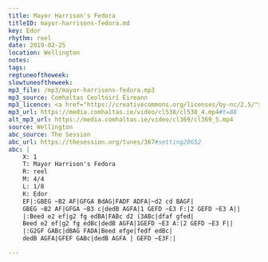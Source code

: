```yaml
---
title: Mayor Harrison's Fedora
titleID: mayor-harrisons-fedora.md
key: Edor
rhythm: reel
date: 2019-02-25
location: Wellington
notes: 
tags:
regtuneoftheweek:
slowtuneoftheweek:
mp3_file: /mp3/mayor-harrisons-fedora.mp3
mp3_source: Comhaltas Ceoltóirí Éireann
mp3_licence: <a href="https://creativecommons.org/licenses/by-nc/2.5/">CC-BY-NC-2.5</a>
mp3_url: https://media.comhaltas.ie/video/cl538/cl538_4.mp4#t=88
alt_mp3_url: https://media.comhaltas.ie/video/cl369/cl369_5.mp4
source: Wellington
abc_source: The Session
abc_url: https://thesession.org/tunes/367#setting20652
abc: |
    X: 1
    T: Mayor Harrison's Fedora
    R: reel
    M: 4/4
    L: 1/8
    K: Edor
    EF|:GBEG ~B2 AF|GFGA BdAG|FADF ADFA|~d2 cd BAGF|
    GBEG ~B2 AF|GFGA ~B3 c|dedB AGFA|1 GEFD ~E3 F:|2 GEFD ~E3 A||
    |:Beed e2 ef|g2 fg edBA|FABc d2 (3ABc|dfaf gfed|
    Beed e2 ef|g2 fg edBc|dedB AGFA|1GEFD ~E3 A:|2 GEFD ~E3 F||
    |:G2GF GABc|dBAG FADA|Beed efge|fedf edBc|
    dedB AGFA|GFEF GABc|dedB AGFA | GEFD ~E3F:|

---
```

